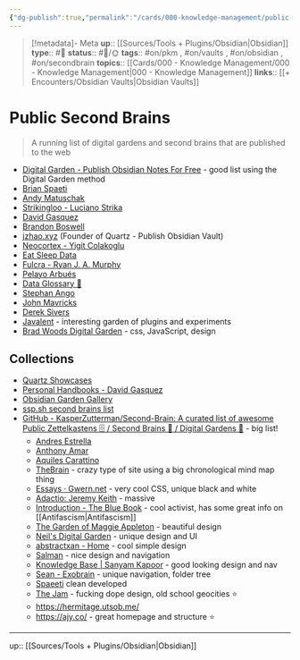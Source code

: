 ```yaml
---
{"dg-publish":true,"permalink":"/cards/000-knowledge-management/public-second-brains/","title":"Public Second Brains"}
---
```


> [!metadata]- Meta
> **up**:: [[Sources/Tools + Plugins/Obsidian\|Obsidian]]
> **type**:: #📝 
> **status**:: #📝/🌞
> **tags**::  #on/pkm , #on/vaults , #on/obsidian , #on/secondbrain
> **topics**:: [[Cards/000 - Knowledge Management/000 - Knowledge Management\|000 - Knowledge Management]]
> **links**:: [[+ Encounters/Obsidian Vaults\|Obsidian Vaults]]


# Public Second Brains

> A running list of digital gardens and second brains that are published to the web



- [Digital Garden - Publish Obsidian Notes For Free](https://dg-docs.ole.dev/) - good list using the Digital Garden method
- [Brian Spaeti](https://brain.sspaeti.com/public-second-brain-with-quartz)
-   [Andy Matuschak](https://notes.andymatuschak.org/)
-   [Strikingloo - Luciano Strika](https://strikingloo.github.io/wiki/)
-   [David Gasquez](https://publish.obsidian.md/davidgasquez)
-   [Brandon Boswell](https://brandonkboswell.com/)
-   [jzhao.xyz](https://jzhao.xyz/) (Founder of Quartz - Publish Obsidian Vault)
-   [Neocortex - Yigit Colakoglu](https://wiki.yigit.run/)
-   [Eat Sleep Data](https://eatsleepdata.com/)
-   [Fulcra - Ryan J. A. Murphy](https://fulcra.design/)
-   [Pelayo Arbués](https://pelayoarbues.github.io/)
-   [Data Glossary 🧠](https://glossary.airbyte.com/)
- [Stephan Ango](https://stephanango.com/)
- [John Mavricks](https://notes.johnmavrick.com/)
- [Derek Sivers](https://sive.rs/)
- [Javalent](https://plugins.javalent.com/leaflet/coordinates) - interesting garden of plugins and experiments
- [Brad Woods Digital Garden](https://garden.bradwoods.io/) - css, JavaScript, design

## Collections

-   [Quartz Showcases](https://quartz.jzhao.xyz/notes/showcase/)
-   [Personal Handbooks - David Gasquez](https://publish.obsidian.md/davidgasquez/Personal+Handbooks)
- [Obsidian Garden Gallery](https://obsidian-gallery.craftengineer.com/)
- [ssp.sh second brains list](https://www.ssp.sh/brain/other-public-second-brains/)
- [GitHub - KasperZutterman/Second-Brain: A curated list of awesome Public Zettelkastens 🗄️ / Second Brains 🧠 / Digital Gardens 🌱](https://github.com/KasperZutterman/Second-Brain?tab=readme-ov-file) - big list!
	- [Andres Estrella](https://andresestrella.vercel.app/)
	- [Anthony Amar](https://anthonyamar.fr/Welcome+in+my+mind+%F0%9F%A7%A0)
	- [Aquiles Carattino](https://notes.aquiles.me/)
	- [TheBrain](https://app.thebrain.com/brain/498e34f8-61e2-c7af-70b7-7e8281379166) - crazy type of site using a big chronological mind map thing 
	- [Essays · Gwern.net](https://gwern.net/) - very cool CSS, unique black and white
	- [Adactio: Jeremy Keith](https://adactio.com/) - massive 
	- [Introduction - The Blue Book](https://lyz-code.github.io/blue-book/) - cool activist, has some great info on [[Antifascism\|Antifascism]]
	- [The Garden of Maggie Appleton](https://maggieappleton.com/garden) - beautiful design
	- [Neil's Digital Garden](https://commonplace.doubleloop.net/?stack=well-connected&stack=capitalism) - unique design and UI
	- [abstractxan - Home](https://abstractxan.xyz/site/home.html) - cool simple design 
	- [Salman](https://salman.io/notes/) - nice design and navigation
	- [Knowledge Base | Sanyam Kapoor](https://sanyamkapoor.com/kb/) - good looking design and nav
	- [Sean - Exobrain](https://sean.fish/x/) - unique navigation, folder tree
	- [Spaeeti](https://www.ssp.sh/brain/) clean developed
	- [The Jam](https://tommi.space/jam/) - fucking dope design, old school geocities ⭐️ 
	- https://hermitage.utsob.me/
	- https://ajy.co/ - great homepage and structure ⭐️ 

---
up:: [[Sources/Tools + Plugins/Obsidian\|Obsidian]]

